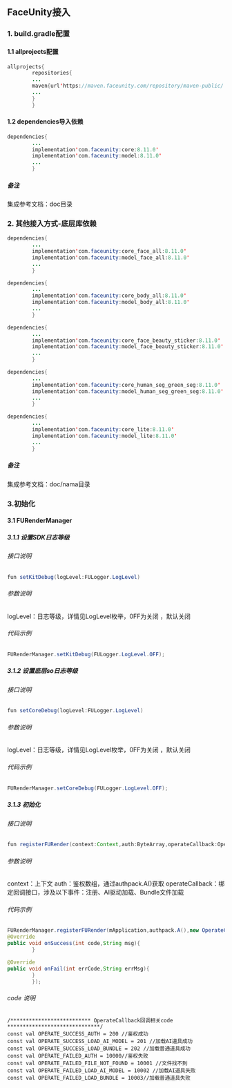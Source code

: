 ## FaceUnity接入

### 1. build.gradle配置

#### 1.1 allprojects配置

```java
allprojects{
        repositories{
        ...
        maven{url'https://maven.faceunity.com/repository/maven-public/'}
        ...
        }
        }
```

#### 1.2 dependencies导入依赖

```java
dependencies{
        ...
        implementation'com.faceunity:core:8.11.0'
        implementation'com.faceunity:model:8.11.0'
        ...
        }
```

##### 备注

集成参考文档：doc目录

### 2. 其他接入方式-底层库依赖

```java
dependencies{
        ...
        implementation'com.faceunity:core_face_all:8.11.0'
        implementation'com.faceunity:model_face_all:8.11.0'
        ...
        }
```

```java
dependencies{
        ...
        implementation'com.faceunity:core_body_all:8.11.0'
        implementation'com.faceunity:model_body_all:8.11.0'
        ...
        }
```

```java
dependencies{
        ...
        implementation'com.faceunity:core_face_beauty_sticker:8.11.0'
        implementation'com.faceunity:model_face_beauty_sticker:8.11.0'
        ...
        }
```

```java
dependencies{
        ...
        implementation'com.faceunity:core_human_seg_green_seg:8.11.0'
        implementation'com.faceunity:model_human_seg_green_seg:8.11.0'
        ...
        }
```

```java
dependencies{
        ...
        implementation'com.faceunity:core_lite:8.11.0'
        implementation'com.faceunity:model_lite:8.11.0'
        ...
        }
```

##### 备注

集成参考文档：doc/nama目录

### 3.初始化

#### 3.1 FURenderManager

##### 3.1.1 设置SDK日志等级

###### 接口说明

```java
fun setKitDebug(logLevel:FULogger.LogLevel)
```

###### 参数说明

logLevel：日志等级，详情见LogLevel枚举，0FF为关闭 ，默认关闭

###### 代码示例

```java
FURenderManager.setKitDebug(FULogger.LogLevel.OFF);
```

##### 3.1.2 设置底层so日志等级

###### 接口说明

```java
fun setCoreDebug(logLevel:FULogger.LogLevel)
```

###### 参数说明

logLevel：日志等级，详情见LogLevel枚举，0FF为关闭 ，默认关闭

###### 代码示例

```java
FURenderManager.setCoreDebug(FULogger.LogLevel.OFF);
```

##### 3.1.3 初始化

###### 接口说明

```java
fun registerFURender(context:Context,auth:ByteArray,operateCallback:OperateCallback)
```

###### 参数说明

context：上下文
auth：鉴权数组，通过authpack.A()获取
operateCallback：绑定回调接口，涉及以下事件：注册、AI驱动加载、Bundle文件加载

###### 代码示例

```java
FURenderManager.registerFURender(mApplication,authpack.A(),new OperateCallback(){
@Override
public void onSuccess(int code,String msg){
        }

@Override
public void onFail(int errCode,String errMsg){
        }
        });
```

###### code 说明

```
/************************** OperateCallback回调相关code ******************************/
const val OPERATE_SUCCESS_AUTH = 200 //鉴权成功
const val OPERATE_SUCCESS_LOAD_AI_MODEL = 201 //加载AI道具成功
const val OPERATE_SUCCESS_LOAD_BUNDLE = 202 //加载普通道具成功
const val OPERATE_FAILED_AUTH = 10000//鉴权失败
const val OPERATE_FAILED_FILE_NOT_FOUND = 10001 //文件找不到
const val OPERATE_FAILED_LOAD_AI_MODEL = 10002 //加载AI道具失败
const val OPERATE_FAILED_LOAD_BUNDLE = 10003//加载普通道具失败
```


